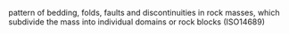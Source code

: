 pattern of bedding, folds, faults and discontinuities in rock masses, which subdivide the mass into individual domains or rock blocks (ISO14689)
